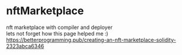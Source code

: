 # nftMarketplace
nft marketplace with compiler and deployer
<br>
lets not forget how this page helped me :)<br>
https://betterprogramming.pub/creating-an-nft-marketplace-solidity-2323abca6346
